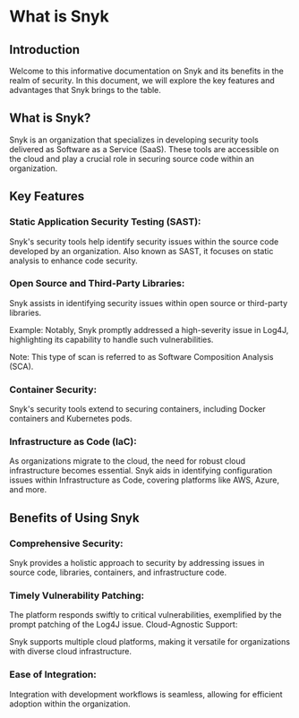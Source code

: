 # What is Snyk
## Introduction
Welcome to this informative documentation on Snyk and its benefits in the realm of security. In this document, we will explore the key features and advantages that Snyk brings to the table.

## What is Snyk?
Snyk is an organization that specializes in developing security tools delivered as Software as a Service (SaaS). These tools are accessible on the cloud and play a crucial role in securing source code within an organization.

## Key Features
### Static Application Security Testing (SAST):

Snyk's security tools help identify security issues within the source code developed by an organization.
Also known as SAST, it focuses on static analysis to enhance code security.

### Open Source and Third-Party Libraries:

Snyk assists in identifying security issues within open source or third-party libraries.

Example: Notably, Snyk promptly addressed a high-severity issue in Log4J, highlighting its capability to handle such vulnerabilities.

Note: This type of scan is referred to as Software Composition Analysis (SCA).

### Container Security:

Snyk's security tools extend to securing containers, including Docker containers and Kubernetes pods.

### Infrastructure as Code (IaC):

As organizations migrate to the cloud, the need for robust cloud infrastructure becomes essential.
Snyk aids in identifying configuration issues within Infrastructure as Code, covering platforms like AWS, Azure, and more.


## Benefits of Using Snyk
### Comprehensive Security:

Snyk provides a holistic approach to security by addressing issues in source code, libraries, containers, and infrastructure code.

### Timely Vulnerability Patching:

The platform responds swiftly to critical vulnerabilities, exemplified by the prompt patching of the Log4J issue.
Cloud-Agnostic Support:

Snyk supports multiple cloud platforms, making it versatile for organizations with diverse cloud infrastructure.

### Ease of Integration:

Integration with development workflows is seamless, allowing for efficient adoption within the organization.












